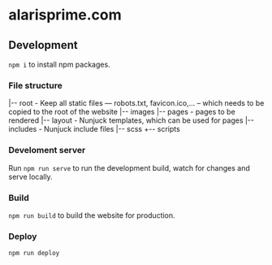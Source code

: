 # alarisprime.com

## Development

`npm i` to install npm packages.

### File structure

|-- root - Keep all static files — robots.txt, favicon.ico,… – which needs to be copied to the root of the website
|-- images 
|-- pages - pages to be rendered
|-- layout - Nunjuck templates, which can be used for pages
|-- includes - Nunjuck include files
|-- scss 
+-- scripts

### Develoment server

Run `npm run serve` to run the development build, watch for changes and serve locally.

### Build

`npm run build` to build the website for production.

### Deploy

`npm run deploy`
